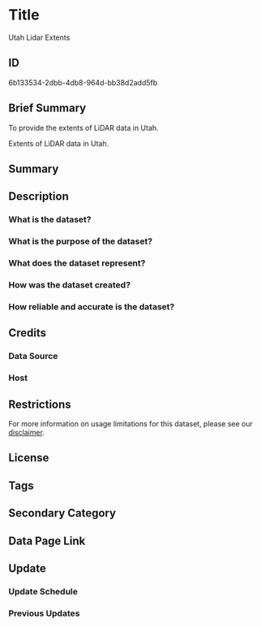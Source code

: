 # Title

Utah Lidar Extents

## ID

6b133534-2dbb-4db8-964d-bb38d2add5fb

## Brief Summary

To provide the extents of LiDAR data in Utah.

Extents of LiDAR data in Utah.

## Summary

## Description

### What is the dataset?

### What is the purpose of the dataset?

### What does the dataset represent?

### How was the dataset created?

### How reliable and accurate is the dataset?

## Credits

### Data Source

### Host

## Restrictions

For more information on usage limitations for this dataset, please see our [disclaimer](https://gis.utah.gov/documentation/policy/license/#disclaimer).

## License

## Tags

## Secondary Category

## Data Page Link

## Update

### Update Schedule

### Previous Updates
